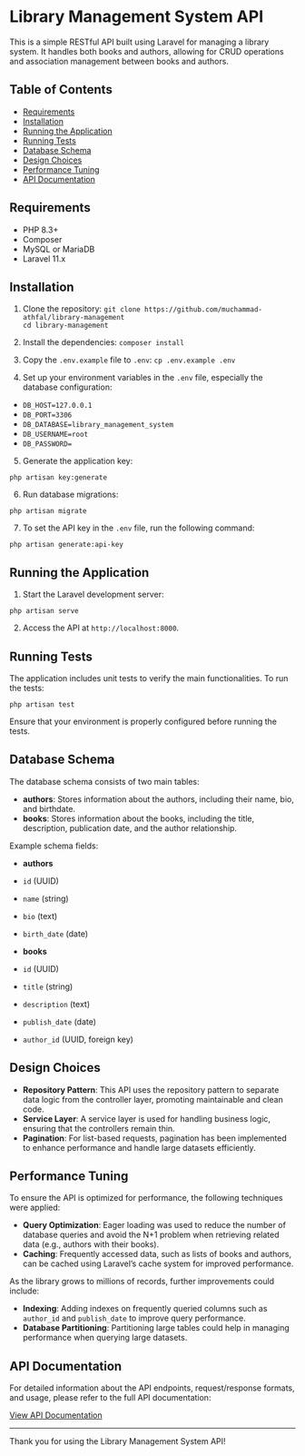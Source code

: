 # Library Management System API

This is a simple RESTful API built using Laravel for managing a library system. It handles both books and authors, allowing for CRUD operations and association management between books and authors.

## Table of Contents

-   [Requirements](#requirements)
-   [Installation](#installation)
-   [Running the Application](#running-the-application)
-   [Running Tests](#running-tests)
-   [Database Schema](#database-schema)
-   [Design Choices](#design-choices)
-   [Performance Tuning](#performance-tuning)
-   [API Documentation](#api-documentation)

## Requirements

-   PHP 8.3+
-   Composer
-   MySQL or MariaDB
-   Laravel 11.x

## Installation

1. Clone the repository:
   `git clone https://github.com/muchammad-athfal/library-management`  
   `cd library-management`

2. Install the dependencies:
   `composer install`

3. Copy the `.env.example` file to `.env`:
   `cp .env.example .env`

4. Set up your environment variables in the `.env` file, especially the database configuration:

-   `DB_HOST=127.0.0.1`
-   `DB_PORT=3306`
-   `DB_DATABASE=library_management_system`
-   `DB_USERNAME=root`
-   `DB_PASSWORD=`

5. Generate the application key:

`php artisan key:generate`

6. Run database migrations:

`php artisan migrate`

7. To set the API key in the `.env` file, run the following command:

`php artisan generate:api-key`

## Running the Application

1. Start the Laravel development server:

`php artisan serve`

2. Access the API at `http://localhost:8000`.

## Running Tests

The application includes unit tests to verify the main functionalities. To run the tests:

`php artisan test`

Ensure that your environment is properly configured before running the tests.

## Database Schema

The database schema consists of two main tables:

-   **authors**: Stores information about the authors, including their name, bio, and birthdate.
-   **books**: Stores information about the books, including the title, description, publication date, and the author relationship.

Example schema fields:

-   **authors**
-   `id` (UUID)
-   `name` (string)
-   `bio` (text)
-   `birth_date` (date)

-   **books**
-   `id` (UUID)
-   `title` (string)
-   `description` (text)
-   `publish_date` (date)
-   `author_id` (UUID, foreign key)

## Design Choices

-   **Repository Pattern**: This API uses the repository pattern to separate data logic from the controller layer, promoting maintainable and clean code.
-   **Service Layer**: A service layer is used for handling business logic, ensuring that the controllers remain thin.
-   **Pagination**: For list-based requests, pagination has been implemented to enhance performance and handle large datasets efficiently.

## Performance Tuning

To ensure the API is optimized for performance, the following techniques were applied:

-   **Query Optimization**: Eager loading was used to reduce the number of database queries and avoid the N+1 problem when retrieving related data (e.g., authors with their books).
-   **Caching**: Frequently accessed data, such as lists of books and authors, can be cached using Laravel’s cache system for improved performance.

As the library grows to millions of records, further improvements could include:

-   **Indexing**: Adding indexes on frequently queried columns such as `author_id` and `publish_date` to improve query performance.
-   **Database Partitioning**: Partitioning large tables could help in managing performance when querying large datasets.

## API Documentation

For detailed information about the API endpoints, request/response formats, and usage, please refer to the full API documentation:

[View API Documentation](https://documenter.getpostman.com/view/16905857/2sAXxJiaSE)

---

Thank you for using the Library Management System API!
